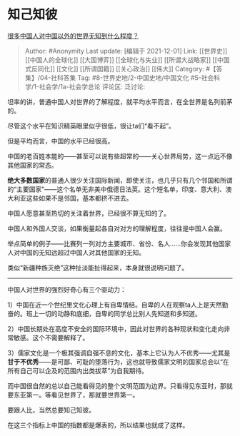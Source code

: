 # 知己知彼
[很多中国人对中国以外的世界无知到什么程度？](https://www.zhihu.com/question/342454927/answer/2250760238)
> Author: #Anonymity
> Last update: [编辑于 2021-12-01]
> Link: [[世界史]] [[中国人的全球化]] [[大国博弈]] [[全球化与失业]] [[所谓大战略家]] [[中国式反同化]] [[文化]] [[所谓国籍]] [[关心政治]] [[伟大]]
> Category: #【答集】/04-社科答集 
> Tag: #8-世界史地/2-中国史地/中国文化 #5-社会科学/1-社会学/1a-社会学总论 
> 评论区:
> 泛讨论:

坦率的讲，普通中国人对世界的了解程度，就平均水平而言，在全世界是名列前茅的。

尽管这个水平在知识精英眼里似乎很低，很让ta们“看不起”。

但是平均而言，中国的水平已经很高。

中国的老百姓本能的——甚至可以说有些超常的——关心世界局势，这一点远不像其他国家的常态。

**绝大多数国家**的普通人很少关注国际新闻，即使关注，也几乎只有几个邻国和所谓的“主要国家”——这个名单无非美中俄德日法英。这个短名单，印度、意大利、澳大利亚这些如果不是邻国，基本都挤不进去。

中国人愿意甚至热切的关注着世界，已经很不算无知的了。

中国人和外国人交谈，如果衡量起各自对对方的理解程度，往往是中国人会赢。

举点简单的例子——比赛列一列对方主要城市、省份、名人……你会发现其他国家人对中国的无知远超过中国人对其他国家的无知。

类似“新疆种族灭绝”这种扯淡能扯得起来，本身就很说明问题了。

---

中国人对世界的强烈好奇心有三个驱动力：

1）中国在近一个世纪里文化心理上有自卑情结。自卑的人在观察ta人上是天然勤奋的。班上一切的动静和底细，自卑的同学总比别人先知道和多知道。

2）中国长期处在高度不安全的国际环境中，因此对世界的各种现状和变化走向非常敏感。这个不需要解释了。

3）儒家文化是一个极其强调自强不息的文化，基本上它认为人不优秀——尤其是**甘于不优秀**——是可鄙、可耻的堕落行为，这也就导致儒家文明的国家总会以“在所有自己可以企及的范围内出类拔萃”为自我期待。

而中国很自然的总以自己能看得见的整个文明范围为边界。只看得见东亚时，那就要东亚第一。等看见世界了，那就要世界第一。

要跟人比，当然总要知己知彼。

在这三个指标上中国的指数都是爆表的，所以结果也就成了这样。
